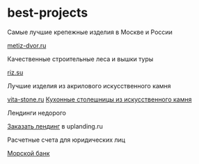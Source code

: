 # best-projects
<p>Самые лучшие крепежные изделия в Москве и России</p>
<a href="https://www.metiz-dvor.ru/">metiz-dvor.ru</a>
<p>Качественные строительные леса и вышки туры</p>
<a href="https://riz.su/">riz.su</a>
<p>Лучшие изделия из акрилового искусственного камня</p>
<a href="https://vita-stone.ru/">vita-stone.ru</a>
<a href="https://vita-stone.ru/izdeliya/stoleshnicy-iz-iskusstvennogo-kamnya/dlya-kukhni">Кухонные столешницы из искусственного камня</a>
<p>Лендинги недорого</p>
<a href="http://uplanding.ru">Заказать лендинг</a> в uplanding.ru
<p>Расчетные счета для юридических лиц</p>
<a href="http://rko.maritimebank.com/">Морской банк</a>
